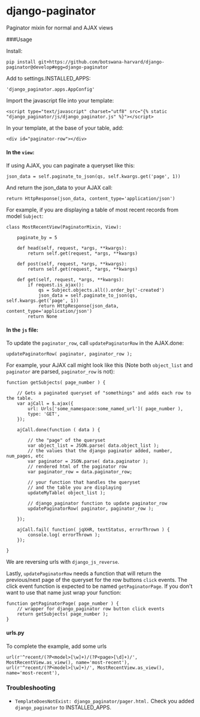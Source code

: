 # django-paginator
Paginator mixin for normal and AJAX views


###Usage

Install:

    pip install git+https://github.com/botswana-harvard/django-paginator@develop#egg=django-paginator

Add to settings.INSTALLED_APPS:

    'django_paginator.apps.AppConfig'

Import the javascript file into your template:

    <script type="text/javascript" charset="utf8" src="{% static "django_paginator/js/django_paginator.js" %}"></script>

In your template, at the base of your table, add:

    <div id="paginator-row"></div>

#### In the `view`:

If using AJAX, you can paginate a queryset like this:

    json_data = self.paginate_to_json(qs, self.kwargs.get('page', 1))

And return the json_data to your AJAX call:

    return HttpResponse(json_data, content_type='application/json')
    
For example, if you are displaying a table of most recent records from model `Subject`:

    class MostRecentView(PaginatorMixin, View):
    
        paginate_by = 5
    
        def head(self, request, *args, **kwargs):
            return self.get(request, *args, **kwargs)
    
        def post(self, request, *args, **kwargs):
            return self.get(request, *args, **kwargs)
    
        def get(self, request, *args, **kwargs):
            if request.is_ajax():
                qs = Subject.objects.all().order_by('-created')
                json_data = self.paginate_to_json(qs, self.kwargs.get('page', 1))
                return HttpResponse(json_data, content_type='application/json')
            return None
    
#### In the `js` file:

To update the `paginator_row`, call `updatePaginatorRow` in the AJAX.done:

    updatePaginatorRow( paginator, paginator_row );
 
For example, your AJAX call might look like this (Note both `object_list` and `paginator` are parsed, `paginator_row` is not):

    function getSubjects( page_number ) {
    
        // Gets a paginated queryset of "somethings" and adds each row to the table.
        var ajCall = $.ajax({
            url: Urls['some_namespace:some_named_url']( page_number ),
            type: 'GET',
        });
    
        ajCall.done(function ( data ) {

            // the "page" of the queryset
            var object_list = JSON.parse( data.object_list );
            // the values that the django paginator added, number, num_pages, etc
            var paginator = JSON.parse( data.paginator );
            // rendered html of the paginator row
            var paginator_row = data.paginator_row;
    
            // your function that handles the queryset
            // and the table you are displaying
            updateMyTable( object_list );
    
            // django_paginator function to update paginator_row
            updatePaginatorRow( paginator, paginator_row );
    
        });
    
        ajCall.fail( function( jqXHR, textStatus, errorThrown ) {
            console.log( errorThrown );
        });
        
    }

We are reversing urls with `django_js_reverse`.

Lastly, `updatePaginatorRow` needs a function that will return the previous/next page of the queryset for the row buttons `click` events. The click event function is expected to be named `getPaginatorPage`. If you don't want to use that name just wrap your function:

    function getPaginatorPage( page_number ) {
        // wrapper for django_paginator row button click events
        return getSubjects( page_number );
    }

#### urls.py

To complete the example, add some urls

    url(r'^recent/(?P<model>[\w]+)/(?P<page>[\d]+)/', MostRecentView.as_view(), name='most-recent'),
    url(r'^recent/(?P<model>[\w]+)/', MostRecentView.as_view(), name='most-recent'),

### Troubleshooting

* `TemplateDoesNotExist: django_paginator/pager.html.` Check you added `django_paginator` to INSTALLED_APPS.


